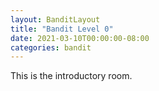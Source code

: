 ```yaml
---
layout: BanditLayout
title: "Bandit Level 0"
date: 2021-03-10T00:00:00-08:00
categories: bandit
---
```

This is the introductory room.
